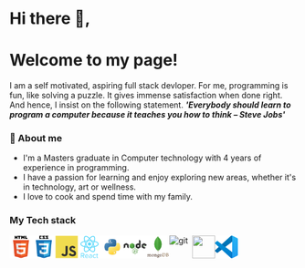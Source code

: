 # Hi there 👋,
# Welcome to my page!

I am a self motivated, aspiring full stack devloper.
For me, programming is fun, like solving a puzzle.
It gives immense satisfaction when done right.
And hence, I insist on the following statement.
**_'Everybody should learn to program a computer because it teaches you how to think – Steve Jobs'_**


### 🌱 About me  
- I'm a Masters graduate in Computer technology with 4 years of experience in programming.
- I have a passion for learning and enjoy exploring new areas, whether it's in technology, art or wellness.
- I love to cook and spend time with my family.

### My Tech stack

<img align ="left" src="https://raw.githubusercontent.com/devicons/devicon/master/icons/html5/html5-original-wordmark.svg" alt="html5" width="40" height="40">
<img align ="left" src="https://raw.githubusercontent.com/devicons/devicon/master/icons/css3/css3-original-wordmark.svg" alt="css3" width="40" height="40">
<img align ="left" src="https://raw.githubusercontent.com/devicons/devicon/master/icons/javascript/javascript-original.svg" alt="javascript" width="40" height="40">
<img align ="left" src="https://raw.githubusercontent.com/devicons/devicon/master/icons/react/react-original-wordmark.svg" alt="react" width="40" height="40">
<img align ="left" src="https://raw.githubusercontent.com/github/explore/80688e429a7d4ef2fca1e82350fe8e3517d3494d/topics/python/python.png"  width="40" height="40">
<img align ="left" src="https://raw.githubusercontent.com/devicons/devicon/master/icons/nodejs/nodejs-original-wordmark.svg" alt="nodejs" width="40" height="40">
<img align ="left" src="https://raw.githubusercontent.com/devicons/devicon/master/icons/mongodb/mongodb-original-wordmark.svg" alt="mongodb" width="40" height="40">
<img align ="left" src="https://www.vectorlogo.zone/logos/git-scm/git-scm-icon.svg" alt="git" width="40" height="40">
<img align ="left" src="https://github.githubassets.com/assets/GitHub-Mark-ea2971cee799.png" width="40" height="40">
<img align ="left" src="https://raw.githubusercontent.com/github/explore/80688e429a7d4ef2fca1e82350fe8e3517d3494d/topics/visual-studio-code/visual-studio-code.png" width="40" height="40">

